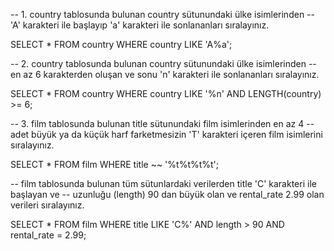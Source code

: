 -- 1. country tablosunda bulunan country sütunundaki ülke isimlerinden 
-- 'A' karakteri ile başlayıp 'a' karakteri ile sonlananları sıralayınız.


SELECT * FROM country
WHERE country LIKE 'A%a';

-- 2. country tablosunda bulunan country sütunundaki ülke isimlerinden
-- en az 6 karakterden oluşan ve sonu 'n' karakteri ile sonlananları sıralayınız.

SELECT * FROM country 
WHERE country LIKE '%n' AND LENGTH(country) >= 6;

-- 3. film tablosunda bulunan title sütunundaki film isimlerinden en az 4 
-- adet büyük ya da küçük harf farketmesizin 'T' karakteri içeren film isimlerini sıralayınız.

SELECT * FROM film
WHERE title ~~ '%t%t%t%t';

-- film tablosunda bulunan tüm sütunlardaki verilerden title 'C' karakteri ile başlayan ve 
-- uzunluğu (length) 90 dan büyük olan ve rental_rate 2.99 olan verileri sıralayınız.

SELECT * FROM film 
WHERE title LIKE 'C%' AND length > 90 AND rental_rate = 2.99;

